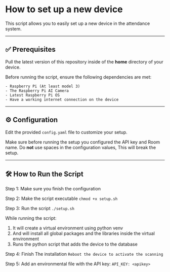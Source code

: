 # How to set up a new device
This script allows you to easily set up a new device in the attendance system.

---

## ✅ Prerequisites

Pull the latest version of this repository inside of the **home** directory of your device.

Before running the script, ensure the following dependencies are met:

    - Raspberry Pi (At least model 3)
    - The Raspberry Pi AI Camera
    - Latest Raspberry Pi OS
    - Have a working internet connection on the device




---
## ⚙️ Configuration

Edit the provided `config.yaml` file to customize your setup.

Make sure before running the setup you configured the API key and Room name.
Do **not** use spaces in the configuration values, This will break the setup.

---

## 🛠️ How to Run the Script

Step 1: Make sure you finish the configuration

Step 2: Make the script executable
`
chmod +x setup.sh
`

Step 3: Run the script
`
./setup.sh
`

While running the script:
1. It will create a virtual environment using python venv
2. And will install all global packages and the libraries inside the virtual environment
3. Runs the python script that adds the device to the database

Step 4: Finish The installation
`
Reboot the device to activate the scanning
`

Step 5: Add an environmental file with the API key:
`
API_KEY: <apikey>
`